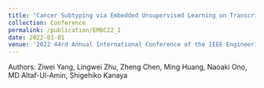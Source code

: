 ```yaml
---
title: "Cancer Subtyping via Embedded Unsupervised Learning on Transcriptomics Data"
collection: Conference
permalink: /publication/EMBC22_1
date: 2022-01-01
venue: '2022 44rd Annual International Conference of the IEEE Engineering in Medicine & Biology Society (EMBC)'
---
```

Authors: Ziwei Yang, Lingwei Zhu, Zheng Chen, Ming Huang, Naoaki Ono, MD Altaf-Ul-Amin, Shigehiko Kanaya
